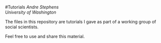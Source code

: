 #Tutorials
*Andre Stephens*  
*University of Washington*

The files in this repository are tutorials I gave as part of a working group of social scientists.

Feel free to use and share this material.
